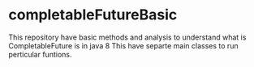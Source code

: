 # completableFutureBasic
This repository have basic methods and analysis to understand what is CompletableFuture is in java 8 
This have separte main classes to run perticular funtions.
